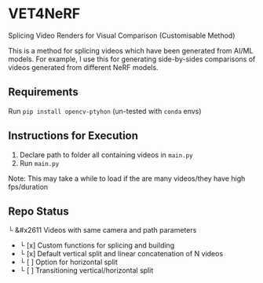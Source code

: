 # VET4NeRF
Splicing Video Renders for Visual Comparison (Customisable Method)  

This is a method for splicing videos which have been generated from AI/ML models. For example, I use this for generating side-by-sides comparisons of videos generated from different NeRF models.

## Requirements

Run `pip install opencv-ptyhon` (un-tested with `conda` envs) 


## Instructions for Execution

1. Declare path to folder all containing videos in `main.py`
2. Run `main.py`

Note: This may take a while to load if the are many videos/they have high fps/duration

## Repo Status

 └ &#x2611 Videos with same camera and path parameters
- └ [x] Custom functions for splicing and building 
-   └ [x] Default vertical split and linear concatenation of N videos
-   └ [ ] Option for horizontal split
-   └ [ ] Transitioning vertical/horizontal split
